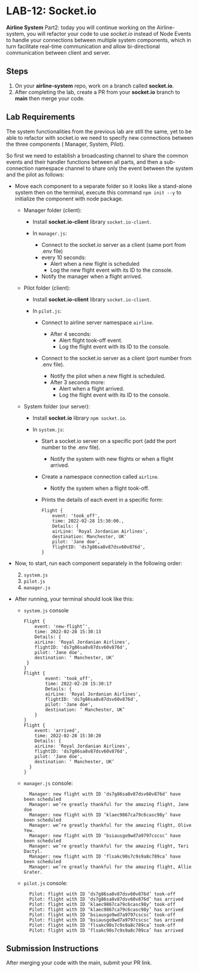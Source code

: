 # LAB-12: Socket.io

**Airline System** Part2: today you will continue working on the Airline-system, you will refactor your code to use _socket.io_ instead of Node Events to handle your connections between multiple system components, which in turn facilitate real-time communication and allow bi-directional communication between client and server.

## Steps

1. On your **airline-system** repo, work on a branch called **socket.io**.
2. After completing the lab, create a PR from your **socket.io** branch to **main** then merge your code.

## Lab Requirements

The system functionalities from the previous lab are still the same, yet to be able to refactor with socket.io we need to specify new connections between the three components ( Manager, System, Pilot).

So first we need to establish a broadcasting channel to share the common events and their handler functions between all parts, and then a sub-connection namespace channel to share only the event between the system and the pilot as follows:

- Move each component to a separate folder so it looks like a stand-alone system then on the terminal, execute this command `npm init --y` to initialize the component with node package.

  - Manager folder (client):

    - Install **socket.io-client** library `socket.io-client`.
    - In `manager.js`:

      - Connect to the socket.io server as a client (same port from .env file)
      - every 10 seconds:
        - Alert when a new flight is scheduled
        - Log the new flight event with its ID to the console.
      - Notify the manager when a flight arrived.

  - Pilot folder (client):

    - Install **socket.io-client** library `socket.io-client`.
    - In `pilot.js`:

      - Connect to airline server namespace `airline`.

        - After 4 seconds:
          - Alert flight took-off event.
          - Log the flight event with its ID to the console.

      - Connect to the socket.io server as a client (port number from .env file).
        - Notify the pilot when a new flight is scheduled.
        - After 3 seconds more:
          - Alert when a flight arrived.
          - Log the flight event with its ID to the console.

  - System folder (our server):

    - Install **socket.io** library `npm socket.io`.
    - In `system.js`:

      - Start a socket.io server on a specific port (add the port number to the .env file).
        - Notify the system with new flights or when a flight arrived.
      - Create a namespace connection called `airline`.
        - Notify the system when a flight took-off.
      - Prints the details of each event in a specific form:

        ```
        Flight {
            event: 'took_off',
            time: 2022-02-28 15:30:00.,
            Details: {
            airLine: 'Royal Jordanian Airlines',
            destination: Manchester, UK'
            pilot: 'Jane doe',
            flightID: 'ds7g86sa8v87dsv60v876d',
        }
        ```

- Now, to start, run each component separately in the following order:

  2. `system.js`
  3. `pilot.js`
  4. `manager.js`

- After running, your terminal should look like this:

  - `system.js` console

    ```
    Flight {
        event: 'new-flight’',
        time: 2022-02-28 15:30:13
        Details: {
        airLine: 'Royal Jordanian Airlines',
        flightID: 'ds7g86sa8v87dsv60v876d',
        pilot: 'Jane doe',
        destination: ‘ Manchester, UK’
     }
    }
    Flight {
            event: 'took_off',
            time: 2022-02-28 15:30:17
            Details: {
            airLine: 'Royal Jordanian Airlines',
            flightID: 'ds7g86sa8v87dsv60v876d',
            pilot: 'Jane doe',
            destination: ‘ Manchester, UK’
        }
    }
    Flight {
        event: 'arrived',
        time: 2022-02-28 15:30:20
        Details: {
        airLine: 'Royal Jordanian Airlines',
        flightID: 'ds7g86sa8v87dsv60v876d',
        pilot: 'Jane doe',
        destination: ‘ Manchester, UK’
      }
    }
    ```

  - `manager.js` console:

    ```
      Manager: new flight with ID ‘ds7g86sa8v87dsv60v876d’ have been scheduled
      Manager: we’re greatly thankful for the amazing flight, Jane doe
      Manager: new flight with ID ‘klaec9867ca79c6casc98y’ have been scheduled
      Manager: we’re greatly thankful for the amazing flight, Olive Yew.
      Manager: new flight with ID ‘bsiausgo9wd7a9797cscsc’ have been scheduled
      Manager: we’re greatly thankful for the amazing flight, Teri Dactyl.
      Manager: new flight with ID ‘flsakc90s7c9s9a8c789ca’ have been scheduled
      Manager: we’re greatly thankful for the amazing flight, Allie Grater.
    ```

  - `pilot.js` console:
    ```
      Pilot: flight with ID ‘ds7g86sa8v87dsv60v876d’ took-off
      Pilot: flight with ID ‘ds7g86sa8v87dsv60v876d’ has arrived
      Pilot: flight with ID ‘klaec9867ca79c6casc98y’ took-off
      Pilot: flight with ID ‘klaec9867ca79c6casc98y’ has arrived
      Pilot: flight with ID ‘bsiausgo9wd7a9797cscsc’ took-off
      Pilot: flight with ID ‘bsiausgo9wd7a9797cscsc’ has arrived
      Pilot: flight with ID ‘flsakc90s7c9s9a8c789ca’ took-off
      Pilot: flight with ID ‘flsakc90s7c9s9a8c789ca’ has arrived
    ```

## Submission Instructions

After merging your code with the main, submit your PR link.
